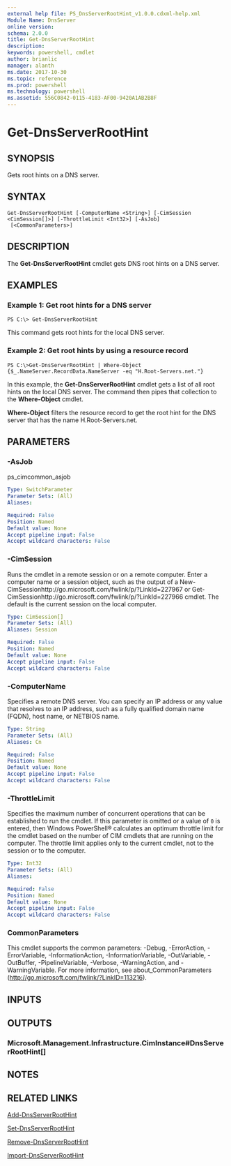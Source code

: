 ```yaml
---
external help file: PS_DnsServerRootHint_v1.0.0.cdxml-help.xml
Module Name: DnsServer
online version: 
schema: 2.0.0
title: Get-DnsServerRootHint
description: 
keywords: powershell, cmdlet
author: brianlic
manager: alanth
ms.date: 2017-10-30
ms.topic: reference
ms.prod: powershell
ms.technology: powershell
ms.assetid: 556C0842-0115-4183-AF00-9420A1AB2B8F
---
```


# Get-DnsServerRootHint

## SYNOPSIS
Gets root hints on a DNS server.

## SYNTAX

```
Get-DnsServerRootHint [-ComputerName <String>] [-CimSession <CimSession[]>] [-ThrottleLimit <Int32>] [-AsJob]
 [<CommonParameters>]
```

## DESCRIPTION
The **Get-DnsServerRootHint** cmdlet gets DNS root hints on a DNS server.

## EXAMPLES

### Example 1: Get root hints for a DNS server
```
PS C:\> Get-DnsServerRootHint
```

This command gets root hints for the local DNS server.

### Example 2: Get root hints by using a resource record
```
PS C:\>Get-DnsServerRootHint | Where-Object {$_.NameServer.RecordData.NameServer -eq "H.Root-Servers.net."}
```

In this example, the **Get-DnsServerRootHint** cmdlet gets a list of all root hints on the local DNS server.
The command then pipes that collection to the **Where-Object** cmdlet.

**Where-Object** filters the resource record to get the root hint for the DNS server that has the name H.Root-Servers.net.

## PARAMETERS

### -AsJob
ps_cimcommon_asjob

```yaml
Type: SwitchParameter
Parameter Sets: (All)
Aliases: 

Required: False
Position: Named
Default value: None
Accept pipeline input: False
Accept wildcard characters: False
```

### -CimSession
Runs the cmdlet in a remote session or on a remote computer.
Enter a computer name or a session object, such as the output of a New-CimSessionhttp://go.microsoft.com/fwlink/p/?LinkId=227967 or Get-CimSessionhttp://go.microsoft.com/fwlink/p/?LinkId=227966 cmdlet.
The default is the current session on the local computer.

```yaml
Type: CimSession[]
Parameter Sets: (All)
Aliases: Session

Required: False
Position: Named
Default value: None
Accept pipeline input: False
Accept wildcard characters: False
```

### -ComputerName
Specifies a remote DNS server.
You can specify an IP address or any value that resolves to an IP address, such as a fully qualified domain name (FQDN), host name, or NETBIOS name.

```yaml
Type: String
Parameter Sets: (All)
Aliases: Cn

Required: False
Position: Named
Default value: None
Accept pipeline input: False
Accept wildcard characters: False
```

### -ThrottleLimit
Specifies the maximum number of concurrent operations that can be established to run the cmdlet.
If this parameter is omitted or a value of `0` is entered, then Windows PowerShell® calculates an optimum throttle limit for the cmdlet based on the number of CIM cmdlets that are running on the computer.
The throttle limit applies only to the current cmdlet, not to the session or to the computer.

```yaml
Type: Int32
Parameter Sets: (All)
Aliases: 

Required: False
Position: Named
Default value: None
Accept pipeline input: False
Accept wildcard characters: False
```

### CommonParameters
This cmdlet supports the common parameters: -Debug, -ErrorAction, -ErrorVariable, -InformationAction, -InformationVariable, -OutVariable, -OutBuffer, -PipelineVariable, -Verbose, -WarningAction, and -WarningVariable. For more information, see about_CommonParameters (http://go.microsoft.com/fwlink/?LinkID=113216).

## INPUTS

## OUTPUTS

### Microsoft.Management.Infrastructure.CimInstance#DnsServerRootHint[]

## NOTES

## RELATED LINKS

[Add-DnsServerRootHint](./Add-DnsServerRootHint.md)

[Set-DnsServerRootHint](./Set-DnsServerRootHint.md)

[Remove-DnsServerRootHint](./Remove-DnsServerRootHint.md)

[Import-DnsServerRootHint](./Import-DnsServerRootHint.md)

